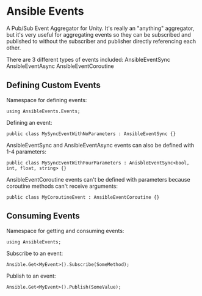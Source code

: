 # Ansible Events

A Pub/Sub Event Aggregator for Unity. It's really an "anything" aggregator, but it's very useful for aggregating events so they can be subscribed and published to without the subscriber and publisher directly referencing each other.

There are 3 different types of events included:
    AnsibleEventSync
    AnsibleEventAsync
    AnsibleEventCoroutine

## Defining Custom Events

Namespace for defining events:

    using AnsibleEvents.Events;

Defining an event:

    public class MySyncEventWithNoParameters : AnsibleEventSync {}

AnsibleEventSync and AnsibleEventAsync events can also be defined with 1-4 parameters:

    public class MySyncEventWithFourParameters : AnisbleEventSync<bool, int, float, string> {}

AnsibleEventCoroutine events can't be defined with parameters because coroutine methods can't receive arguments:

    public class MyCoroutineEvent : AnsibleEventCoroutine {}

## Consuming Events

Namespace for getting and consuming events:

    using AnsibleEvents;

Subscribe to an event:
    
    Ansible.Get<MyEvent>().Subscribe(SomeMethod);

Publish to an event:
    
    Ansible.Get<MyEvent>().Publish(SomeValue);
